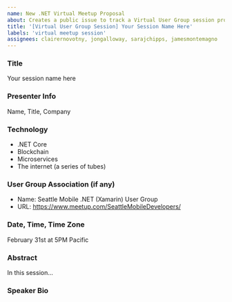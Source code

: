 ```yaml
---
name: New .NET Virtual Meetup Proposal
about: Creates a public issue to track a Virtual User Group session proposal
title: '[Virtual User Group Session] Your Session Name Here'
labels: 'virtual meetup session'
assignees: clairernovotny, jongalloway, sarajchipps, jamesmontemagno
---
```


### Title
Your session name here

### Presenter Info
Name, Title, Company

### Technology
* .NET Core
* Blockchain
* Microservices
* The internet (a series of tubes)

###  User Group Association (if any)
* Name: Seattle Mobile .NET (Xamarin) User Group
* URL: https://www.meetup.com/SeattleMobileDevelopers/

### Date, Time, Time Zone
February 31st at 5PM Pacific

### Abstract

In this session...

### Speaker Bio

